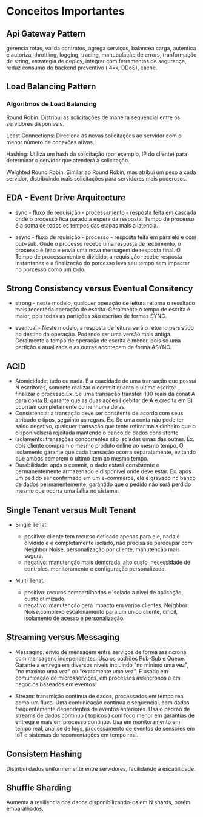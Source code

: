 # Conceitos Importantes

## Api Gateway Pattern

gerencia rotas, valida contratos, agrega serviços, balancea carga, autentica e autoriza, throttling, logging, tracing, manubulação de errors, tranformação de string, estrategia de deploy, integrar com ferramentas de segurança, reduz consumo do backend preventivo ( 4xx, DDoS), cache.

## Load Balancing Pattern

### Algoritmos de Load Balancing

Round Robin: Distribui as solicitações de maneira sequencial entre os servidores disponíveis.

Least Connections: Direciona as novas solicitações ao servidor com o menor número de conexões ativas.

Hashing: Utiliza um hash da solicitação (por exemplo, IP do cliente) para determinar o servidor que atenderá à solicitação.

Weighted Round Robin: Similar ao Round Robin, mas atribui um peso a cada servidor, distribuindo mais solicitações para servidores mais poderosos.

## EDA - Event Drive Arquitecture

* sync - fluxo de requisição - processamento - resposta feita em cascada onde o processo fica parado a espera da resposta. Tempo de processo é a soma de todos os tempos das etapas mais a latencia.

* async - fluxo de rquisição - processo - resposta feita em paralelo e com pub-sub. Onde o processo recebe uma resposta de recbimento, o processo é feito e envia uma nova mensagem de resposta final. O Tempo de processamento é dividido, a requisição recebe resposta instantanea e a finalização do porcesso leva seu tempo sem impactar no porcesso como um todo.

## Strong Consistency versus Eventual Consitency

* strong - neste modelo, qualquer operação de leitura retorna o resultado mais recenteda operação de escrita. Geralmente o tempo de escrita é maior, pois todas as partições são escritas de formas SYNC.

* eventual - Neste modelo, a resposta de leitura será o retorno persistido no destino da operação. Podendo ser uma versão mais antiga. Geralmente o tempo de operação de escrita é menor, pois só uma partição e atualizada e as outras acontecem de forma ASYNC.

## ACID

* Atomicidade: tudo ou nada. É a caacidade de uma transação que possui N escritores, somente realizar o commit quanto o ultimo escritor finalizar o processo.Ex. Se uma transação transferi 100 reais da conat A para conta B, garante que as duas ações ( debitar de A e credita em B) ocorram completamente ou nenhuma delas.
* Consistencia: a transação deve ser consitente de acordo com seus atribudo e tipos, seguinto as regras. Ex. Se uma conta não pode ter saldo negativo, qualquer transação que tente retirar mais dinheiro que o disponivelserá rejeitada mantendo o banco de dados consistente.
* Isolamento: transações concorrentes são isoladas umas das outras. Ex. dois cliente compram o mesmo produto online ao mesmo tempo. O isolamento garante que cada transação ocorra separatamente, evitando que ambos comprem o ultimo item ao mesmo tempo.
* Durabilidade: após o commit, o dado estará consistente e permanentemente armazenado e disponivel onde deve estar. Ex. após um pedido ser confirmado em um e-commerce, ele é gravado no banco de dados permanentemente, garantido que o pedido não será perdido mesmo que ocorra uma falha no sistema.

## Single Tenant versus Mult Tenant

* Single Tenat:
  * positivo: cliente tem recurso deticado apenas para ele, nada é dividido e é completamente isolado, não precisa se perocupar com Neighbor Noise, personalização por cliente, manutenção mais segura.
  * negativo: manutenção mais demorada, alto custo, necessidade de controles. monitoramento e configuração personalizada.

* Multi Tenat:
  * positivo: recuros compartilhados e isolado a nivel de aplicação, custo otimizado.
  * negativo: manutenção gera impacto em varios clientes, Neighbor Noise,complexo escalonamento para um unico cliente, dificil, isolamento de acesso e personalização.

## Streaming versus Messaging

* Messaging: envio de mensagem entre serviços de forma assincrona com mensagens independentes. Usa os padrões Pub-Sub e Queue. Garante a entrega em diversos niveis incluindo "no minimo uma vez", "no maximo uma vez" ou "exatamente uma vez". É usado em comunicação de microsserviços, em processos assincronos e em negocios baseados em eventos.

* Stream: transmição continua de dados, processados em tempo real como um fluxo. Uma comunicação continua e sequencial, com dados frequentemente dependentes de eventos anteriores. Usa o padrão de streams de dados continuo ( topicos ) com foco menor em garantias de entrega e mais em processo continuo. Usa em monitoramento em tempo real, analise de logs, processamento de eventos de sensores em IoT e sistemas de recomentações em tempo real.

## Consistem Hashing

 Distribui dados uniformemente entre servidores, facilidando a escabilidade.

## Shuffle Sharding

Aumenta a resiliencia dos dados disponibilizando-os em N shards, porém embaralhados.
